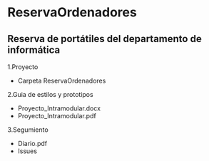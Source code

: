 # ReservaOrdenadores
## Reserva de portátiles del departamento de informática

1.Proyecto
- Carpeta ReservaOrdenadores
>
2.Guia de estilos y prototipos
- Proyecto_Intramodular.docx
- Proyecto_Intramodular.pdf
>
3.Segumiento
-  Diario.pdf
-  Issues
